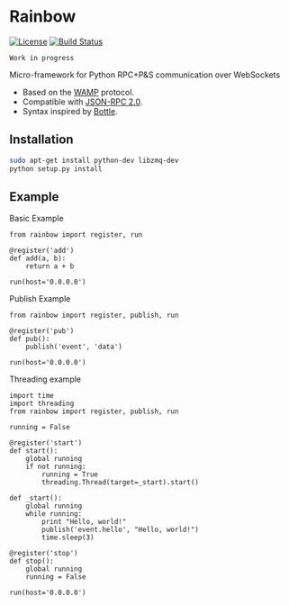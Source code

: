 # Rainbow

[![License](http://img.shields.io/:license-gpl-blue.svg?style=flat)](http://opensource.org/licenses/GPL-2.0) [![Build Status](https://travis-ci.org/bqlabs/rainbow.svg)](https://travis-ci.org/bqlabs/rainbow)

```
Work in progress
```

Micro-framework for Python RPC+P&S communication over WebSockets
* Based on the [WAMP](http://wamp-proto.org/why/) protocol.
* Compatible with [JSON-RPC 2.0](http://www.jsonrpc.org/specification).
* Syntax inspired by [Bottle](https://github.com/bottlepy/bottle).

## Installation

```bash
sudo apt-get install python-dev libzmq-dev
python setup.py install
```

## Example

Basic Example

```
from rainbow import register, run

@register('add')
def add(a, b):
    return a + b

run(host='0.0.0.0')
```

Publish Example

```
from rainbow import register, publish, run

@register('pub')
def pub():
    publish('event', 'data')

run(host='0.0.0.0')
```

Threading example

```
import time
import threading
from rainbow import register, publish, run

running = False

@register('start')
def start():
    global running
    if not running:
        running = True
        threading.Thread(target=_start).start()

def _start():
    global running
    while running:
        print "Hello, world!"
        publish('event.hello', "Hello, world!")
        time.sleep(3)

@register('stop')
def stop():
    global running
    running = False

run(host='0.0.0.0')
```
